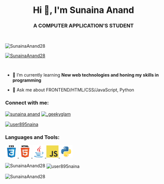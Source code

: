 <h1 align="center">Hi 👋, I'm Sunaina Anand</h1>
<h3 align="center">A COMPUTER APPLICATION'S STUDENT</h3>
<img align="center" width="900" src="https://img.freepik.com/premium-photo/computer-circuit-with-blue-yellow-background_863013-26922.jpg?w=1380" alt="">

<p align="left"> <img src="https://komarev.com/ghpvc/?username=SunainaAnand28&label=Profile%20views&color=0e75b6&style=flat" alt="SunainaAnand28" /> </p>

<p align="left"> <a href="https://github.com/ryo-ma/github-profile-trophy"><img src="https://github-profile-trophy.vercel.app/?username=SunainaAnand28" alt="SunainaAnand28" /></a> </p>

<p align="left"> <a href="https://twitter.com/" target="blank"><img src="https://img.shields.io/twitter/follow/?logo=twitter&style=for-the-badge" alt="" /></a> </p>

- 🌱 I’m currently learning **New web technologies and honing my skills in programming**

- 💬 Ask me about FRONTEND/HTML/CSS/JavaScript, Python 

<h3 align="left">Connect with me:</h3>
<p align="left">
<a href="https://linkedin.com/in/sunaina-anand-408187262?" target="blank"><img align="center" src="https://raw.githubusercontent.com/rahuldkjain/github-profile-readme-generator/master/src/images/icons/Social/linked-in-alt.svg" alt="sunaina anand" height="30" width="40" /></a>
  <a href="https://twitter.com/_geekyglam" target="blank"><img align="center" src="https://raw.githubusercontent.com/rahuldkjain/github-profile-readme-generator/master/src/images/icons/Social/twitter.svg" alt="_geekyglam" height="30" width="40" /></a>

<a href="https://instagram.com/user895naina" target="blank"><img align="center" src="https://raw.githubusercontent.com/rahuldkjain/github-profile-readme-generator/master/src/images/icons/Social/instagram.svg" alt="user895naina" height="30" width="40" /></a>
</p>

<h3 align="left">Languages and Tools:</h3>
<p align="left"> <a href="https://www.w3schools.com/css/" target="_blank" rel="noreferrer"> <img src="https://raw.githubusercontent.com/devicons/devicon/master/icons/css3/css3-original-wordmark.svg" alt="css3" width="40" height="40"/> </a> <a href="https://www.w3.org/html/" target="_blank" rel="noreferrer"> <img src="https://raw.githubusercontent.com/devicons/devicon/master/icons/html5/html5-original-wordmark.svg" alt="html5" width="40" height="40"/> </a> <a href="https://www.java.com" target="_blank" rel="noreferrer"> <img src="https://raw.githubusercontent.com/devicons/devicon/master/icons/java/java-original.svg" alt="java" width="40" height="40"/> </a> <a href="https://developer.mozilla.org/en-US/docs/Web/JavaScript" target="_blank" rel="noreferrer"> <img src="https://raw.githubusercontent.com/devicons/devicon/master/icons/javascript/javascript-original.svg" alt="javascript" width="40" height="40"/> </a> <a href="https://www.python.org" target="_blank" rel="noreferrer"> <img src="https://raw.githubusercontent.com/devicons/devicon/master/icons/python/python-original.svg" alt="python" width="40" height="40"/> </a> </p>

<p><img align="left" src="https://github-readme-stats.vercel.app/api/top-langs?username=SunainaAnand28&show_icons=true&locale=en&layout=compact" alt="SunainaAnand28" /></p>

<p>&nbsp;<img align="center" src="https://github-readme-stats.vercel.app/api?username=user895naina&show_icons=true&locale=en" alt="user895naina" /></p>

<p><img align="center" src="https://github-readme-streak-stats.herokuapp.com/?user=SunainaAnand28&" alt="SunainaAnand28" /></p>

<!---
SunainaAnand28/SunainaAnand28 is a ✨ special ✨ repository because its `README.md` (this file) appears on your GitHub profile.
You can click the Preview link to take a look at your changes.
--->
